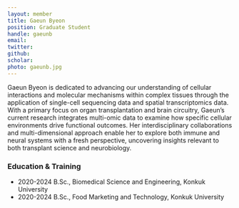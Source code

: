 ```yaml
---
layout: member
title: Gaeun Byeon
position: Graduate Student
handle: gaeunb
email:
twitter:
github:
scholar: 
photo: gaeunb.jpg
---
```


Gaeun Byeon is dedicated to advancing our understanding of cellular interactions and molecular mechanisms within complex tissues through the application of single-cell sequencing data and spatial transcriptomics data. With a primary focus on organ transplantation and brain circuitry, Gaeun’s current research integrates multi-omic data to examine how specific cellular environments drive functional outcomes. Her interdisciplinary collaborations and multi-dimensional approach enable her to explore both immune and neural systems with a fresh perspective, uncovering insights relevant to both transplant science and neurobiology.

### Education & Training
- 2020-2024 B.Sc., Biomedical Science and Engineering, Konkuk University
- 2020-2024 B.Sc., Food Marketing and Technology, Konkuk University

